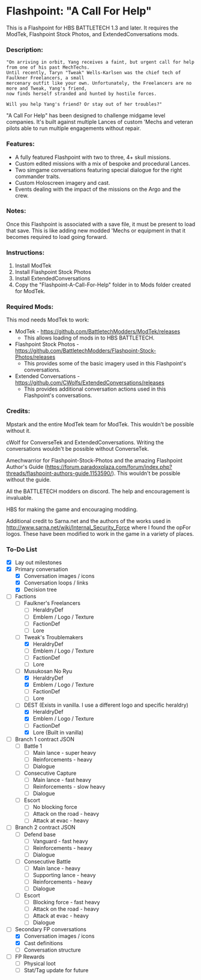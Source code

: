 # Flashpoint: "A Call For Help"
This is a Flashpoint for HBS BATTLETECH 1.3 and later. It requires the ModTek, Flashpoint Stock Photos, and ExtendedConversations mods.

### Description:
    "On arriving in orbit, Yang receives a faint, but urgent call for help from one of his past MechTechs.
    Until recently, Taryn "Tweak" Wells-Karlsen was the chief tech of Faulkner Freelancers, a small
    mercenary outfit like your own. Unfortunately, the Freelancers are no more and Tweak, Yang's friend,
    now finds herself stranded and hunted by hostile forces.

    Will you help Yang's friend? Or stay out of her troubles?"

"A Call For Help" has been designed to challenge midgame level companies. It's built against multiple Lances of custom 'Mechs and veteran pilots able to run multiple engagements without repair.

### Features:
* A fully featured Flashpoint with two to three, 4+ skull missions.
* Custom edited missions with a mix of bespoke and procedural Lances.
* Two simgame conversations featuring special dialogue for the right commander traits.
* Custom Holoscreen imagery and cast.
* Events dealing with the impact of the missions on the Argo and the crew.

### Notes:
Once this Flashpoint is associated with a save file, it must be present to load that save. This is like adding new modded 'Mechs or equipment in that it becomes required to load going forward.

### Instructions:
1. Install ModTek
2. Install Flashpoint Stock Photos
3. Install ExtendedConversations
4. Copy the "Flashpoint-A-Call-For-Help" folder in to Mods folder created for ModTek.

### Required Mods:
This mod needs ModTek to work:

* ModTek - https://github.com/BattletechModders/ModTek/releases
  * This allows loading of mods in to HBS BATTLETECH.
* Flashpoint Stock Photos - https://github.com/BattletechModders/Flashpoint-Stock-Photos/releases
  * This provides some of the basic imagery used in this Flashpoint's conversations.
* Extended Conversations - https://github.com/CWolfs/ExtendedConversations/releases
  * This provides additional conversation actions used in this Flashpoint's conversations.

### Credits:
Mpstark and the entire ModTek team for ModTek. This wouldn't be possible without it.

cWolf for ConverseTek and ExtendedConversations. Writing the conversations wouldn't be possible without ConverseTek.

Amechwarrior for Flashpoint-Stock-Photos and the amazing Flashpoint Author's Guide (https://forum.paradoxplaza.com/forum/index.php?threads/flashpoint-authors-guide.1153590/). This wouldn't be possible without the guide.

All the BATTLETECH modders on discord. The help and encouragement is invaluable.

HBS for making the game and encouraging modding.

Additional credit to Sarna.net and the authors of the works used in http://www.sarna.net/wiki/Internal_Security_Force where I found the opFor logos. These have been modified to work in the game in a variety of places.

### To-Do List
- [X] Lay out milestones
- [X] Primary conversation
  - [X] Conversation images / icons
  - [X] Conversation loops / links
  - [X] Decision tree
- [ ] Factions
  - [ ] Faulkner's Freelancers
    - [ ] HeraldryDef
    - [ ] Emblem / Logo / Texture
    - [ ] FactionDef
    - [ ] Lore
  - [ ] Tweak's Troublemakers
    - [X] HeraldryDef
    - [ ] Emblem / Logo / Texture
    - [ ] FactionDef
    - [ ] Lore
  - [ ] Musukosan No Ryu
    - [X] HeraldryDef
    - [X] Emblem / Logo / Texture
    - [ ] FactionDef
    - [ ] Lore
  - [ ] DEST (Exists in vanilla. I use a different logo and specific heraldry)
    - [X] HeraldryDef
    - [X] Emblem / Logo / Texture
    - [ ] FactionDef
    - [X] Lore (Built in vanilla)
- [ ] Branch 1 contract JSON
  - [ ] Battle 1
    - [ ] Main lance - super heavy
    - [ ] Reinforcements - heavy
    - [ ] Dialogue
  - [ ] Consecutive Capture
    - [ ] Main lance - fast heavy
    - [ ] Reinforcements - slow heavy
    - [ ] Dialogue
  - [ ] Escort
    - [ ] No blocking force
    - [ ] Attack on the road - heavy
    - [ ] Attack at evac - heavy
- [ ] Branch 2 contract JSON
  - [ ] Defend base
    - [ ] Vanguard - fast heavy
    - [ ] Reinforcements - heavy
    - [ ] Dialogue
  - [ ] Consecutive Battle
    - [ ] Main lance - heavy
    - [ ] Supporting lance - heavy
    - [ ] Reinforcements - heavy
    - [ ] Dialogue
  - [ ] Escort
    - [ ] Blocking force - fast heavy
    - [ ] Attack on the road - heavy
    - [ ] Attack at evac - heavy
    - [ ] Dialogue
- [ ] Secondary FP conversations
  - [X] Conversation images / icons
  - [X] Cast definitions
  - [ ] Conversation structure
- [ ] FP Rewards
  - [ ] Physical loot
  - [ ] Stat/Tag update for future
